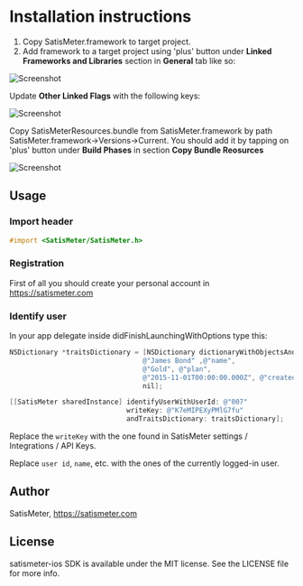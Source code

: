 # Installation instructions

1. Copy SatisMeter.framework to target project.
2. Add framework to a target project using 'plus' button under **Linked Frameworks and Libraries** section in **General** tab like so:

![Screenshot](https://raw.githubusercontent.com/satismeter/satismeter-ios/master/Images/add_framework.png)

Update **Other Linked Flags** with the following keys:

![Screenshot](https://raw.githubusercontent.com/satismeter/satismeter-ios/master/Images/flags.png)

Copy SatisMeterResources.bundle from SatisMeter.framework by path SatisMeter.framework->Versions->Current. You should add it by tapping on 'plus' button under **Build Phases** in section **Copy Bundle Reosurces**

![Screenshot](https://raw.githubusercontent.com/satismeter/satismeter-ios/master/Images/Resources.png)

## Usage

### Import header
```objective-c
#import <SatisMeter/SatisMeter.h>
```

### Registration
First of all you should create your personal account in https://satismeter.com

### Identify user

In your app delegate inside didFinishLaunchingWithOptions type this:

```objective-c
NSDictionary *traitsDictionary = [NSDictionary dictionaryWithObjectsAndKeys:
                                 @"James Bond" ,@"name",
                                 @"Gold", @"plan",
                                 @"2015-11-01T00:00:00.000Z", @"createdAt",
                                 nil];

[[SatisMeter sharedInstance] identifyUserWithUserId: @"007"
                             writeKey: @"K7eMIPEXyPMlG7fu"
                             andTraitsDictionary: traitsDictionary];
```

Replace the `writeKey` with the one found in SatisMeter settings / Integrations / API Keys.

Replace `user id`, `name`, etc. with the ones of the currently logged-in user.
## Author

SatisMeter, https://satismeter.com

## License

satismeter-ios SDK is available under the MIT license. See the LICENSE file for more info.
